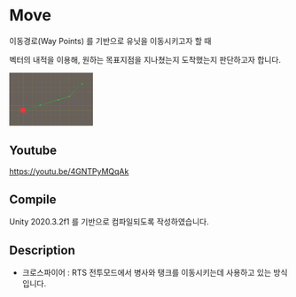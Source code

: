 # Move

이동경로(Way Points) 를 기반으로 유닛을 이동시키고자 할 때

벡터의 내적을 이용해, 원하는 목표지점을 지나쳤는지 도착했는지 판단하고자 합니다.

<img src="./Assets/Art/ScreenShot.png" width="30%" height="30%"></img>

## Youtube

https://youtu.be/4GNTPyMQqAk

## Compile

Unity 2020.3.2f1 를 기반으로 컴파일되도록 작성하였습니다.

## Description

- 크로스파이어 : RTS 전투모드에서 병사와 탱크를 이동시키는데 사용하고 있는 방식입니다.
